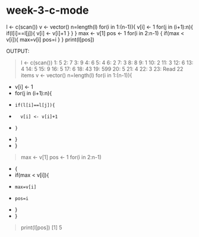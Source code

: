 # week-3-c-mode
l <- c(scan())
v <- vector()
n=length(l)
for(i in 1:(n-1)){
  v[i] <- 1
  for(j in (i+1):n){
    if(l[i]==l[j]){
      v[i] <- v[i]+1
    }
  }
}
max <- v[1]
pos <- 1
for(i in 2:n-1)
{
  if(max < v[i]){
    max=v[i]
    pos=i
  }
}
print(l[pos])



OUTPUT:
> l <- c(scan())
1: 5
2: 7
3: 9
4: 6
5: 4
6: 2
7: 3
8: 8
9: 1
10: 2
11: 3
12: 6
13: 4
14: 5
15: 9
16: 5
17: 6
18: 43
19: 599
20: 5
21: 4
22: 3
23: 
Read 22 items
> v <- vector()
> n=length(l)
> for(i in 1:(n-1)){
+   v[i] <- 1
+   for(j in (i+1):n){
+     if(l[i]==l[j]){
+       v[i] <- v[i]+1
+     }
+   }
+ }
> max <- v[1]
> pos <- 1
> for(i in 2:n-1)
+ {
+   if(max < v[i]){
+     max=v[i]
+     pos=i
+   }
+ }
> print(l[pos])
[1] 5
> 
